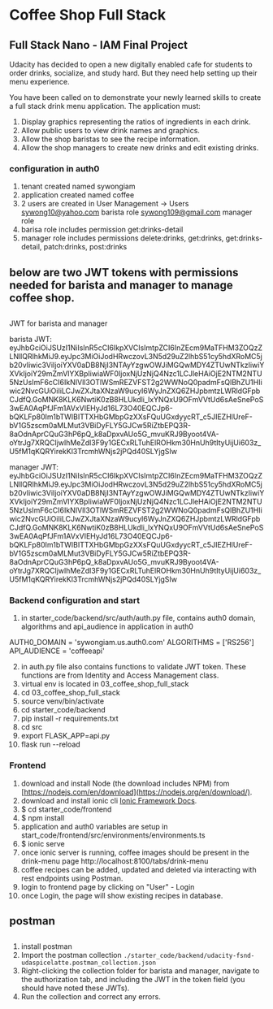 # Coffee Shop Full Stack

## Full Stack Nano - IAM Final Project

Udacity has decided to open a new digitally enabled cafe for students to order drinks, socialize, and study hard. But they need help setting up their menu experience.

You have been called on to demonstrate your newly learned skills to create a full stack drink menu application. The application must:

1. Display graphics representing the ratios of ingredients in each drink.
2. Allow public users to view drink names and graphics.
3. Allow the shop baristas to see the recipe information.
4. Allow the shop managers to create new drinks and edit existing drinks.


### configuration in auth0

1. tenant created named sywongiam
2. application created named coffee 
3. 2 users are created in User Management -> Users
   sywong10@yahoo.com    barista role
   sywong109@gmail.com   manager role
4. barisa role includes permission get:drinks-detail
5. manager role includes permissions delete:drinks, get:drinks, get:drinks-detail, patch:drinks, post:drinks

##  below are two JWT tokens with permissions needed for barista and manager to manage coffee shop.
##

JWT for barista and manager

barista JWT:
eyJhbGciOiJSUzI1NiIsInR5cCI6IkpXVCIsImtpZCI6InZEcm9MaTFHM3ZOQzZLNllQRlhkMiJ9.eyJpc3MiOiJodHRwczovL3N5d29uZ2lhbS51cy5hdXRoMC5jb20vIiwic3ViIjoiYXV0aDB8NjI3NTAyYzgwOWJiMGQwMDY4ZTUwNTkzIiwiYXVkIjoiY29mZmVlYXBpIiwiaWF0IjoxNjUzNjQ4Nzc1LCJleHAiOjE2NTM2NTU5NzUsImF6cCI6IkNIVll3OTlWSmREZVFST2g2WWNoQ0padmFsQlBhZU1HIiwic2NvcGUiOiIiLCJwZXJtaXNzaW9ucyI6WyJnZXQ6ZHJpbmtzLWRldGFpbCJdfQ.GoMNK8KLK6NwtiK0zB8HLUkdli_lxYNQxU9OFmVVtUd6sAeSnePoS3wEA0AqPfJFm1AVxVIEHyJd16L73O40EQCJp6-bQKLFp80Im1bTWIBITTXHbGMbpGzXXsFQuUGxdyycRT_c5JIEZHlUreF-bV1G5zscm0aMLMut3VBiDyFLY5GJCw5RiZtbEPQ3R-8aOdnAprCQuG3hP6pQ_k8aDpxvAUo5G_mvuKRJ9Byoot4VA-oYtrJg7XRQCljwlhMeZdl3F9y1GECxRLTuhElROHkm30HnUh9tItyUijUi603z_U5fM1qKQRYirekKl3TrcmhWNjs2jPQd40SLYjgSIw

manager JWT:
eyJhbGciOiJSUzI1NiIsInR5cCI6IkpXVCIsImtpZCI6InZEcm9MaTFHM3ZOQzZLNllQRlhkMiJ9.eyJpc3MiOiJodHRwczovL3N5d29uZ2lhbS51cy5hdXRoMC5jb20vIiwic3ViIjoiYXV0aDB8NjI3NTAyYzgwOWJiMGQwMDY4ZTUwNTkzIiwiYXVkIjoiY29mZmVlYXBpIiwiaWF0IjoxNjUzNjQ4Nzc1LCJleHAiOjE2NTM2NTU5NzUsImF6cCI6IkNIVll3OTlWSmREZVFST2g2WWNoQ0padmFsQlBhZU1HIiwic2NvcGUiOiIiLCJwZXJtaXNzaW9ucyI6WyJnZXQ6ZHJpbmtzLWRldGFpbCJdfQ.GoMNK8KLK6NwtiK0zB8HLUkdli_lxYNQxU9OFmVVtUd6sAeSnePoS3wEA0AqPfJFm1AVxVIEHyJd16L73O40EQCJp6-bQKLFp80Im1bTWIBITTXHbGMbpGzXXsFQuUGxdyycRT_c5JIEZHlUreF-bV1G5zscm0aMLMut3VBiDyFLY5GJCw5RiZtbEPQ3R-8aOdnAprCQuG3hP6pQ_k8aDpxvAUo5G_mvuKRJ9Byoot4VA-oYtrJg7XRQCljwlhMeZdl3F9y1GECxRLTuhElROHkm30HnUh9tItyUijUi603z_U5fM1qKQRYirekKl3TrcmhWNjs2jPQd40SLYjgSIw


### Backend configuration and start

1. in starter_code/backend/src/auth/auth.py file, contains auth0 domain, algorithms and api_audience in application in auth0 

AUTH0_DOMAIN = 'sywongiam.us.auth0.com'
ALGORITHMS = ['RS256']
API_AUDIENCE = 'coffeeapi'

2. in auth.py file also contains functions to validate JWT token.  These functions are from Identity and Access Management class. 
3. virtual env is located in 03_coffee_shop_full_stack
4. cd 03_coffee_shop_full_stack
5. source venv/bin/activate
6. cd starter_code/backend
7. pip install -r requirements.txt
8. cd src
9. export FLASK_APP=api.py
10. flask run --reload


### Frontend
1. download and install Node (the download includes NPM) from [https://nodejs.com/en/download](https://nodejs.org/en/download/).
2. download and install ionic cli [Ionic Framework Docs](https://ionicframework.com/docs/installation/cli).
3. $ cd starter_code/frontend
4. $ npm install
5. application and auth0 variables are setup in start_code/frontend/src/environments/environments.ts  
6. $ ionic serve 
7. once ionic server is running, coffee images should be present in the drink-menu page
    http://localhost:8100/tabs/drink-menu
8. coffee recipes can be added, updated and deleted via interacting with rest endpoints using Postman.
9. login to frontend page by clicking on "User" - Login
10. once Login, the page will show existing recipes in database.


##  postman
##
1. install postman
2. Import the postman collection `./starter_code/backend/udacity-fsnd-udaspicelatte.postman_collection.json`
3. Right-clicking the collection folder for barista and manager, navigate to the authorization tab, and including the JWT in the token field (you should have noted these JWTs). 
4. Run the collection and correct any errors.

